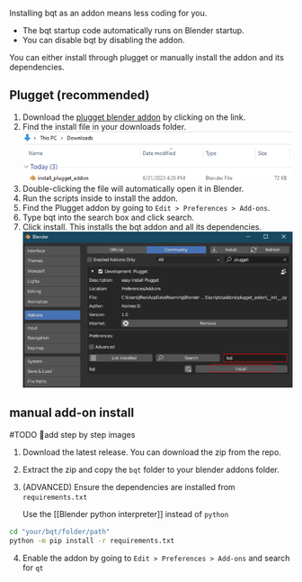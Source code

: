 Installing bqt as an addon means less coding for you.
- The bqt startup code automatically runs on Blender startup.  
- You can disable bqt by disabling the addon.

You can either install through plugget or manually install the addon and its dependencies.

## Plugget  (recommended)

1. Download the [plugget blender addon](https://github.com/hannesdelbeke/plugget-blender-addon/raw/main/installer/install_plugget_addon.blend) by clicking on the link.
2. Find the install file in your downloads folder.
  ![](images/addon_install1.png)
3. Double-clicking the file will automatically open it in Blender.
4. Run the scripts inside to install the addon.
5. Find the Plugget addon by going to `Edit > Preferences > Add-ons`.
6. Type bqt into the search box and click search.
7. Click install. This installs the bqt addon and all its dependencies.
  ![](images/addon_install2.png)


## manual add-on install

#TODO 👷add step by step images

1. Download the latest release. You can download the zip from the repo.
2. Extract the zip and copy the `bqt` folder to your blender addons folder.
3. (ADVANCED) Ensure the dependencies are installed from `requirements.txt`  
   
   Use the [[Blender python interpreter]] instead of `python`
```bash
cd "your/bqt/folder/path"
python -m pip install -r requirements.txt
```
4. Enable the addon by going to `Edit > Preferences > Add-ons` and search for `qt`

